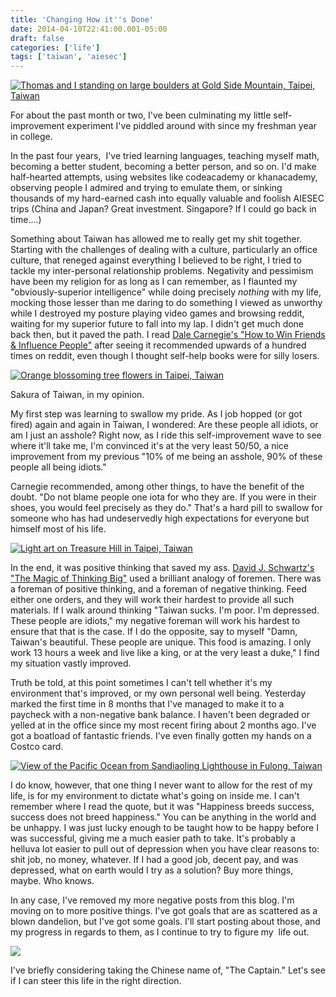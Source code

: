 ```yaml
---
title: 'Changing How it''s Done'
date: 2014-04-10T22:41:00.001-05:00
draft: false
categories: ['life']
tags: ['taiwan', 'aiesec']
---
```




[![Thomas and I standing on large boulders at Gold Side Mountain, Taipei, Taiwan](http://1.bp.blogspot.com/-yzwMy45Bvkc/U0dirDveGYI/AAAAAAAAyOM/FIH698-NsEU/s1600/IMG_7019.JPG)](http://1.bp.blogspot.com/-yzwMy45Bvkc/U0dirDveGYI/AAAAAAAAyOM/FIH698-NsEU/s1600/IMG_7019.JPG)







For about the past month or two, I've been culminating my little self-improvement experiment I've piddled around with since my freshman year in college.



In the past four years,  I've tried learning languages, teaching myself math, becoming a better student, becoming a better person, and so on. I'd make half-hearted attempts, using websites like codeacademy or khanacademy, observing people I admired and trying to emulate them, or sinking thousands of my hard-earned cash into equally valuable and foolish AIESEC trips (China and Japan? Great investment. Singapore? If I could go back in time....) 



Something about Taiwan has allowed me to really get my shit together. Starting with the challenges of dealing with a culture, particularly an office culture, that reneged against everything I believed to be right, I tried to tackle my inter-personal relationship problems. Negativity and pessimism have been my religion for as long as I can remember, as I flaunted my "obviously-superior intelligence" while doing precisely _nothing_ with my life, mocking those lesser than me daring to do something I viewed as unworthy while I destroyed my posture playing video games and browsing reddit, waiting for my superior future to fall into my lap. I didn't get much done back then, but it paved the path. I read [Dale Carnegie's "How to Win Friends & Influence People"](http://www.amazon.com/How-Win-Friends-Influence-People/dp/0671027034) after seeing it recommended upwards of a hundred times on reddit, even though I thought self-help books were for silly losers. 



[![Orange blossoming tree flowers in Taipei, Taiwan](http://2.bp.blogspot.com/-wqZHd3EGi3M/U0djERlDixI/AAAAAAAAyOU/Ys4KiFmdWW0/s1600/IMG_6972.JPG)](http://2.bp.blogspot.com/-wqZHd3EGi3M/U0djERlDixI/AAAAAAAAyOU/Ys4KiFmdWW0/s1600/IMG_6972.JPG)

Sakura of Taiwan, in my opinion.





My first step was learning to swallow my pride. As I job hopped (or got fired) again and again in Taiwan, I wondered: Are these people all idiots, or am I just an asshole? Right now, as I ride this self-improvement wave to see where it'll take me, I'm convinced it's at the very least 50/50, a nice improvement from my previous "10% of me being an asshole, 90% of these people all being idiots." 



Carnegie recommended, among other things, to have the benefit of the doubt. "Do not blame people one iota for who they are. If you were in their shoes, you would feel precisely as they do." That's a hard pill to swallow for someone who has had undeservedly high expectations for everyone but himself most of his life. 



[![Light art on Treasure Hill in Taipei, Taiwan](http://1.bp.blogspot.com/-tNj9XrtBYWA/U0djmn4yXkI/AAAAAAAAyOc/-3tCyvNDcR4/s1600/IMG_6868.JPG)](http://1.bp.blogspot.com/-tNj9XrtBYWA/U0djmn4yXkI/AAAAAAAAyOc/-3tCyvNDcR4/s1600/IMG_6868.JPG)





In the end, it was positive thinking that saved my ass. [David J. Schwartz's "The Magic of Thinking Big"](http://www.amazon.com/The-Magic-Thinking-David-Schwartz/dp/0671646788) used a brilliant analogy of foremen. There was a foreman of positive thinking, and a foreman of negative thinking. Feed either one orders, and they will work their hardest to provide all such materials. If I walk around thinking "Taiwan sucks. I'm poor. I'm depressed. These people are idiots," my negative foreman will work his hardest to ensure that that is the case. If I do the opposite, say to myself "Damn, Taiwan's beautiful. These people are unique. This food is amazing. I only work 13 hours a week and live like a king, or at the very least a duke," I find my situation vastly improved. 



Truth be told, at this point sometimes I can't tell whether it's my environment that's improved, or my own personal well being. Yesterday marked the first time in 8 months that I've managed to make it to a paycheck with a non-negative bank balance. I haven't been degraded or yelled at in the office since my most recent firing about 2 months ago. I've got a boatload of fantastic friends. I've even finally gotten my hands on a Costco card. 





[![View of the Pacific Ocean from Sandiaoling Lighthouse in Fulong, Taiwan](http://3.bp.blogspot.com/-2-07IcC4HVg/U0dj6rs4ifI/AAAAAAAAyOk/qOv90ngR0Fc/s1600/IMG_6904.JPG)](http://3.bp.blogspot.com/-2-07IcC4HVg/U0dj6rs4ifI/AAAAAAAAyOk/qOv90ngR0Fc/s1600/IMG_6904.JPG)





I do know, however, that one thing I never want to allow for the rest of my life, is for my environment to dictate what's going on inside me. I can't remember where I read the quote, but it was "Happiness breeds success, success does not breed happiness." You can be anything in the world and be unhappy. I was just lucky enough to be taught how to be happy before I was successful, giving me a much easier path to take. It's probably a helluva lot easier to pull out of depression when you have clear reasons to: shit job, no money, whatever. If I had a good job, decent pay, and was depressed, what on earth would I try as a solution? Buy more things, maybe. Who knows. 



In any case, I've removed my more negative posts from this blog. I'm moving on to more positive things. I've got goals that are as scattered as a blown dandelion, but I've got some goals. I'll start posting about those, and my progress in regards to them, as I continue to try to figure my  life out. 





[![](http://1.bp.blogspot.com/-lbJZHIgOEGY/U0dkGmFgE6I/AAAAAAAAyOs/Mjal7NNSnfg/s1600/IMG_6907.JPG)](http://1.bp.blogspot.com/-lbJZHIgOEGY/U0dkGmFgE6I/AAAAAAAAyOs/Mjal7NNSnfg/s1600/IMG_6907.JPG)

I've briefly considering taking the Chinese name of, "The Captain." Let's see if I can steer this life in the right direction.
